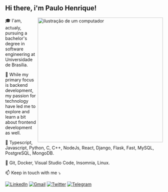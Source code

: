 ## Hi there, i'm Paulo Henrique!

<img src="https://raw.githubusercontent.com/MicaelliMedeiros/micaellimedeiros/master/image/computer-illustration.png" alt="ilustração de um computador" min-width="400px" max-width="400px" width="400px" align="right">


<p align="left"> 
  🎓 I'am, actualy, pursuing a bachelor's degree in software engineering at Universidade de Brasília.<br/>
</p>

<p align="left"> 
  🌱 While my primary focus is backend development, my passion for technology have led me to explore and learn a bit about frontend development as well.
</p>

<p align="left">
  🚀 Typescript, Javascript, Python, C, C++, NodeJs, React, Django, Flask, Fast, MySQL, PostgreSQL, MongoDB.
</p>

<p align="left">
  💼 Git, Docker, Visual Studio Code, Insomnia, Linux. 
</p>

<p align="left">
  📫 Keep in touch with me ⤵️
</p>

<p align="left">
  <a href="https://www.linkedin.com/in/owhenrique/" target="_blank" title="LinkedIn">
  <img src="https://img.shields.io/badge/-Linkedin-000?style=flat-square&logo=Linkedin&logoColor=blue&link=https://www.linkedin.com/in/owhenrique/" alt="LinkedIn"/></a>
  <a href="mailto:me.pauloalmeida@gmail.com" title="Gmail">
  <img src="https://img.shields.io/badge/-Gmail-000?style=flat-square&labelColor=black4&logo=gmail&logoColor=red&link=mailto:me.pauloalmeida@gmail.com" alt="Gmail"/></a>
  <a href="https://twitter.com/hen_abd1" target="_blank" title="Twitter">
  <img src="https://img.shields.io/badge/-Twitter-000?style=flat-square&labelColor=f8efd4?&logo=x&logoColor=white&link=https://twitter.com/hen_abd1" alt="Twitter"/></a>
  <a href="https://t.me/owhenrique" target="_blank" title="Telegram">
  <img src="https://img.shields.io/badge/-Telegram-000?style=flat-square&labelColor=f8efd4?&logo=telegram&logoColor=blue&link=https://t.me/owhenrique" alt="Telegram"/></a>
</p>